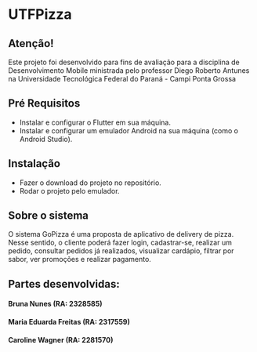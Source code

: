# UTFPizza

## Atenção!
Este projeto foi desenvolvido para fins de avaliação para a disciplina de Desenvolvimento Mobile
ministrada pelo professor Diego Roberto Antunes na Universidade Tecnológica Federal do Paraná - Campi Ponta Grossa

## Pré Requisitos
- Instalar e configurar o Flutter em sua máquina.
- Instalar e configurar um emulador Android na sua máquina (como o Android Studio).

## Instalação
- Fazer o download do projeto no repositório.
- Rodar o projeto pelo emulador.

## Sobre o sistema
O sistema GoPizza é uma proposta de aplicativo de delivery de pizza. Nesse sentido, o cliente poderá fazer login, cadastrar-se, realizar um pedido, consultar pedidos já realizados, visualizar cardápio, filtrar por sabor, ver promoções e realizar pagamento.

## Partes desenvolvidas:
#### Bruna Nunes (RA: 2328585)
#### Maria Eduarda Freitas (RA: 2317559)
#### Caroline Wagner (RA: 2281570)
